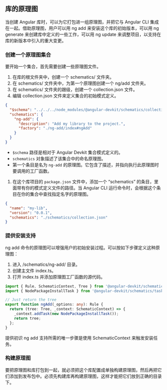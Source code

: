 ## 库的原理图

当创建 Angular 库时，可以为它打包进一组原理图，并把它与 Angular CLI 集成在一起。借助原理图，用户可以用 ng add 来安装这个库的初始版本，可以用 ng generate 来创建库中定义的一些工作，可以用 ng update 来调整项目，以支持在库的新版本中引入的重大变更。

### 创建一个原理图集合

要开始一个集合，首先需要创建一些原理图文件。

1. 在库的根文件夹中，创建一个 schematics/ 文件夹。
2. 在 schematics/ 文件夹中，为第一个原理图创建一个 ng/add 文件夹。
3. 在 schematics/ 文件夹的跟级，创建一个 collection.json 文件。
4. 编辑 collection.json 文件来定义集合的初始模式定义。

```json
{
  "$schema": "../../../node_modules/@angular-devkit/schematics/collection-schema.json",
  "schematics": {
    "ng-add": {
      "description": "Add my library to the project.",
      "factory": "./ng-add/index#ngAdd"
    }
  }
}
```

- `$schema` 路径是相对于 Angular Devkit 集合模式定义的。
- `schematics` 对象描述了该集合中的命名原理图。
- 第一个条目是名为 `ng-add` 的原理图。它包含了描述，并指向执行此原理图时要调用的工厂函数。

1. 在这个库项目的 `package.json` 文件中，添加一个 “schematics” 的条目，里面带有你的模式定义文件的路径。当 Angular CLI 运行命令时，会根据这个条目在你的集合中查找指定名字的原理图。

```json
{
  "name": "my-lib",
  "version": "0.0.1",
  "schematics": "./schematics/collection.json"
}
```

### 提供安装支持

ng add 命令的原理图可以增强用户的初始安装过程。可以按如下步骤定义这种原理图：

1. 进入 /schematics/ng-add/ 目录。
2. 创建主文件 index.ts。
3. 打开 index.ts 并添加原理图工厂函数的源代码。

```typescript
import { Rule, SchematicContext, Tree } from '@angular-devkit/schematics';
import { NodePackageInstallTask } from '@angular-devkit/schematics/tasks';

// Just return the tree
export function ngAdd(_options: any): Rule {
  return (tree: Tree, _context: SchematicContext) => {
    _context.addTask(new NodePackageInstallTask());
    return tree;
  };
}
```

提供初识 ng add 支持所需的唯一步骤是使用 SchematicContext 来触发安装任务。

### 构建原理图

要把原理图和库打包到一起，就必须把这个库配置成单独构建原理图，然后再把它们添加到发布包中。必须先构建库再构建原理图，这样才能把它们放到正确的目录下。

